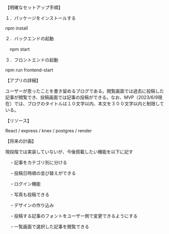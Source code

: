 【明確なセットアップ手順】


１．パッケージをインストールする

npm install

２．バックエンドの起動

　npm start

３．フロントエンドの起動

npm run frontend-start


【アプリの詳細】

ユーザーが思ったことを書き留めるブログである。閲覧画面では過去に投稿した記事が閲覧でき、投稿画面では記事の投稿ができる。なお、MVP（2023/6/9現在）では、ブログのタイトルは１０文字以内、本文を３００文字以内と制限している。


【リソース】

React / express / knex / postgres / render


【将来の計画】

  現段階では実装していないが、今後搭載したい機能を以下に記す

　・記事をカテゴリ別に分ける

　・投稿日時順の並び替えができる

　・ログイン機能

　・写真も投稿できる

　・デザインの作り込み

　・投稿する記事のフォントをユーザー側で変更できるようにする

　・一覧画面で選択した記事を閲覧できる
